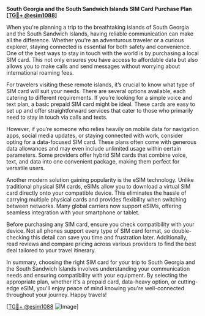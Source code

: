 **South Georgia and the South Sandwich Islands SIM Card Purchase Plan [[TG💪+ @esim1088](https://t.me/s/esim1088)]**

When you're planning a trip to the breathtaking islands of South Georgia and the South Sandwich Islands, having reliable communication can make all the difference. Whether you're an adventurous traveler or a curious explorer, staying connected is essential for both safety and convenience. One of the best ways to stay in touch with the world is by purchasing a local SIM card. This not only ensures you have access to affordable data but also allows you to make calls and send messages without worrying about international roaming fees.

For travelers visiting these remote islands, it’s crucial to know what type of SIM card will suit your needs. There are several options available, each catering to different requirements. If you’re looking for a simple voice and text plan, a basic prepaid SIM card might be ideal. These cards are easy to set up and offer straightforward services that cater to those who primarily need to stay in touch via calls and texts.

However, if you’re someone who relies heavily on mobile data for navigation apps, social media updates, or staying connected with work, consider opting for a data-focused SIM card. These plans often come with generous data allowances and may even include unlimited usage within certain parameters. Some providers offer hybrid SIM cards that combine voice, text, and data into one convenient package, making them perfect for versatile users.

Another modern solution gaining popularity is the eSIM technology. Unlike traditional physical SIM cards, eSIMs allow you to download a virtual SIM card directly onto your compatible device. This eliminates the hassle of carrying multiple physical cards and provides flexibility when switching between networks. Many global carriers now support eSIMs, offering seamless integration with your smartphone or tablet.

Before purchasing any SIM card, ensure you check compatibility with your device. Not all phones support every type of SIM card format, so double-checking this detail can save you time and frustration later. Additionally, read reviews and compare pricing across various providers to find the best deal tailored to your travel itinerary.

In summary, choosing the right SIM card for your trip to South Georgia and the South Sandwich Islands involves understanding your communication needs and ensuring compatibility with your equipment. By selecting the appropriate plan, whether it's a prepaid card, data-heavy option, or cutting-edge eSIM, you'll enjoy peace of mind knowing you're well-connected throughout your journey. Happy travels!

[[TG💪+ @esim1088](https://t.me/s/esim1088) ![Image](https://i.postimg.cc/Y0z9fWf4/image.png)]